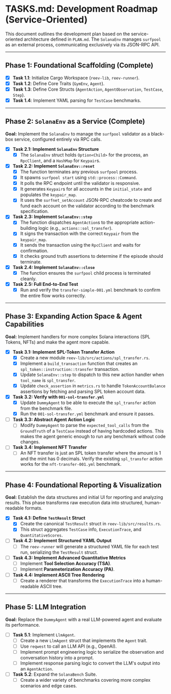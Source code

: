 # TASKS.md: Development Roadmap (Service-Oriented)

This document outlines the development plan based on the service-oriented architecture defined in `PLAN.md`. The `SolanaEnv` manages `surfpool` as an external process, communicating exclusively via its JSON-RPC API.

---

## Phase 1: Foundational Scaffolding (Complete)

-   [x] **Task 1.1**: Initialize Cargo Workspace (`reev-lib`, `reev-runner`).
-   [x] **Task 1.2**: Define Core Traits (`GymEnv`, `Agent`).
-   [x] **Task 1.3**: Define Core Structs (`AgentAction`, `AgentObservation`, `TestCase`, `Step`).
-   [x] **Task 1.4**: Implement YAML parsing for `TestCase` benchmarks.

---

## Phase 2: `SolanaEnv` as a Service (Complete)

**Goal:** Implement the `SolanaEnv` to manage the `surfpool` validator as a black-box service, configured entirely via RPC calls.

-   [x] **Task 2.1: Implement `SolanaEnv` Structure**
    -   [x] The `SolanaEnv` struct holds `Option<Child>` for the process, an `RpcClient`, and a `HashMap` for `Keypair`s.
-   [x] **Task 2.2: Implement `SolanaEnv::reset`**
    -   [x] The function terminates any previous `surfpool` process.
    -   [x] It spawns `surfpool start` using `std::process::Command`.
    -   [x] It polls the RPC endpoint until the validator is responsive.
    -   [x] It generates `Keypair`s for all accounts in the `initial_state` and populates the `keypair_map`.
    -   [x] It uses the `surfnet_setAccount` JSON-RPC cheatcode to create and fund each account on the validator according to the benchmark specification.
-   [x] **Task 2.3: Implement `SolanaEnv::step`**
    -   [x] The function dispatches `AgentAction`s to the appropriate action-building logic (e.g., `actions::sol_transfer`).
    -   [x] It signs the transaction with the correct `Keypair` from the `keypair_map`.
    -   [x] It sends the transaction using the `RpcClient` and waits for confirmation.
    -   [x] It checks ground truth assertions to determine if the episode should terminate.
-   [x] **Task 2.4: Implement `SolanaEnv::close`**
    -   [x] The function ensures the `surfpool` child process is terminated cleanly.
-   [x] **Task 2.5: Full End-to-End Test**
    -   [x] Run and verify the `transfer-simple-001.yml` benchmark to confirm the entire flow works correctly.

---

## Phase 3: Expanding Action Space & Agent Capabilities

**Goal:** Implement handlers for more complex Solana interactions (SPL Tokens, NFTs) and make the agent more capable.

-   [x] **Task 3.1: Implement SPL-Token Transfer Action**
    -   [x] Create a new module `reev-lib/src/actions/spl_transfer.rs`.
    -   [x] Implement a `build_transaction` function that creates an `spl_token::instruction::transfer` transaction.
    -   [x] Update `SolanaEnv::step` to dispatch to this new action handler when `tool_name` is `spl_transfer`.
    -   [x] Update `check_assertion` in `metrics.rs` to handle `TokenAccountBalance` assertions by fetching and parsing SPL token account data.

-   [x] **Task 3.2: Verify with `001-sol-transfer.yml`**
    -   [x] Update `DummyAgent` to be able to execute the `spl_transfer` action from the benchmark file.
    -   [x] Run the `001-sol-transfer.yml` benchmark and ensure it passes.

-   [ ] **Task 3.3: Abstract Agent Action Logic**
    -   [ ] Modify `DummyAgent` to parse the `expected_tool_calls` from the `GroundTruth` of a `TestCase` instead of having hardcoded actions. This makes the agent generic enough to run any benchmark without code changes.

-   [ ] **Task 3.4: Implement NFT Transfer**
    -   [ ] An NFT transfer is just an SPL token transfer where the amount is 1 and the mint has 0 decimals. Verify the existing `spl_transfer` action works for the `nft-transfer-001.yml` benchmark.

---

## Phase 4: Foundational Reporting & Visualization

**Goal:** Establish the data structures and initial UI for reporting and analyzing results. This phase transforms raw execution data into structured, human-readable formats.

-   [x] **Task 4.1: Define `TestResult` Struct**
    -   [x] Create the canonical `TestResult` struct in `reev-lib/src/results.rs`.
    -   [x] This struct aggregates `TestCase` info, `ExecutionTrace`, and `QuantitativeScores`.
-   [ ] **Task 4.2: Implement Structured YAML Output**
    -   [ ] The `reev-runner` will generate a structured YAML file for each test run, serializing the `TestResult` struct.
-   [ ] **Task 4.3: Implement Advanced Quantitative Metrics**
    -   [ ] Implement **Tool Selection Accuracy (TSA)**.
    -   [ ] Implement **Parameterization Accuracy (PA)**.
-   [ ] **Task 4.4: Implement ASCII Tree Rendering**
    -   [ ] Create a renderer that transforms the `ExecutionTrace` into a human-readable ASCII tree.

---

## Phase 5: LLM Integration

**Goal:** Replace the `DummyAgent` with a real LLM-powered agent and evaluate its performance.

-   [ ] **Task 5.1**: Implement `LlmAgent`.
    -   [ ] Create a new `LlmAgent` struct that implements the `Agent` trait.
    -   [ ] Use `reqwest` to call an LLM API (e.g., OpenAI).
    -   [ ] Implement prompt engineering logic to serialize the observation and conversation history into a prompt.
    -   [ ] Implement response parsing logic to convert the LLM's output into an `AgentAction`.
-   [ ] **Task 5.2**: Expand the `SolanaBench` Suite.
    -   [ ] Create a wider variety of benchmarks covering more complex scenarios and edge cases.

